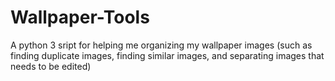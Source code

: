 # Wallpaper-Tools
A python 3 sript for helping me organizing my wallpaper images (such as finding duplicate images, finding similar images, and separating images that needs to be edited)
